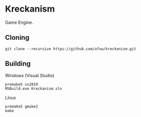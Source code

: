 # Kreckanism

Game Engine.

## Cloning

```
git clone --recursive https://github.com/afxw/kreckanism.git
```

## Building

Windows (Visual Studio)
```
premake5 vs2019
MSBuild.exe Kreckanism.sln
```

Linux
```
premake5 gmake2
make
```

